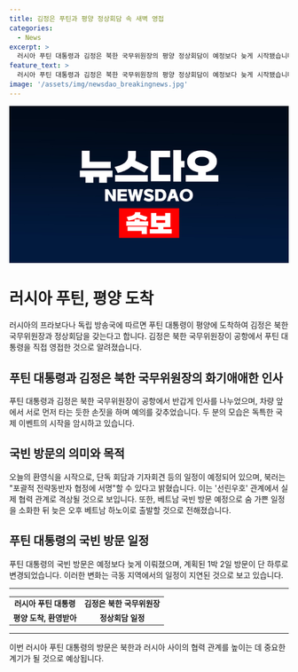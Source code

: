 ```yaml
---
title: 김정은 푸틴과 평양 정상회담 속 새벽 영접
categories:
  - News
excerpt: >
  러시아 푸틴 대통령과 김정은 북한 국무위원장의 평양 정상회담이 예정보다 늦게 시작됐습니다. 푸틴 대통령의 평양 방문은 단독·확대 회담으로 이어지며, 북러간 협력 관계가 강화될 것으로 보입니다. 푸틴 대통령은 베트남 국빈 방문을 앞두고 숨 가쁜 일정을 소화한 뒤 하노이로 출발할 예정입니다.
feature_text: >
  러시아 푸틴 대통령과 김정은 북한 국무위원장의 평양 정상회담이 예정보다 늦게 시작됐습니다. 푸틴 대통령의 평양 방문은 단독·확대 회담으로 이어지며, 북러간 협력 관계가 강화될 것으로 보입니다. 푸틴 대통령은 베트남 국빈 방문을 앞두고 숨 가쁜 일정을 소화한 뒤 하노이로 출발할 예정입니다.
image: '/assets/img/newsdao_breakingnews.jpg'
---
```


<p><img src="/assets/img/newsdao_breakingnews.jpg" alt="koreaapp 속보" /></p>

<h1>러시아 푸틴, 평양 도착</h1>

<p data-ke-size="size16">러시아의 프라보다나 독립 방송국에 따르면 푸틴 대통령이 평양에 도착하여 김정은 북한 국무위원장과 정상회담을 갖는다고 합니다. 김정은 북한 국무위원장이 공항에서 푸틴 대통령을 직접 영접한 것으로 알려졌습니다.</p>

<h2 data-ke-size="size26">푸틴 대통령과 김정은 북한 국무위원장의 화기애애한 인사</h2>

<p data-ke-size="size16">푸틴 대통령과 김정은 북한 국무위원장이 공항에서 반갑게 인사를 나누었으며, 차량 앞에서 서로 먼저 타는 듯한 손짓을 하며 예의를 갖추었습니다. 두 분의 모습은 독특한 국제 이벤트의 시작을 암시하고 있습니다.</p>

<h2 data-ke-size="size26">국빈 방문의 의미와 목적</h2>

<p data-ke-size="size16">오늘의 환영식을 시작으로, 단독 회담과 기자회견 등의 일정이 예정되어 있으며, 북러는 "포괄적 전략동반자 협정에 서명"할 수 있다고 밝혔습니다. 이는 '선린우호' 관계에서 실제 협력 관계로 격상될 것으로 보입니다. 또한, 베트남 국빈 방문 예정으로 숨 가쁜 일정을 소화한 뒤 늦은 오후 베트남 하노이로 출발할 것으로 전해졌습니다.</p>

<h2 data-ke-size="size26">푸틴 대통령의 국빈 방문 일정</h2>

<p data-ke-size="size16">푸틴 대통령의 국빈 방문은 예정보다 늦게 이뤄졌으며, 계획된 1박 2일 방문이 단 하루로 변경되었습니다. 이러한 변화는 극동 지역에서의 일정이 지연된 것으로 보고 있습니다.</p>

<hr>

<table>
    <tr>
        <td style="text-align: center; height: 17px;"><b>러시아 푸틴 대통령</b></td>
        <td style="text-align: center; height: 17px;"><b>김정은 북한 국무위원장</b></td>
    </tr>
    <tr>
        <td style="text-align: center; height: 17px;"><b>평양 도착, 환영받아</b></td>
        <td style="text-align: center; height: 17px;"><b>정상회담 일정</b></td>
    </tr>
</table>

<hr>

<p data-ke-size="size16">이번 러시아 푸틴 대통령의 방문은 북한과 러시아 사이의 협력 관계를 높이는 데 중요한 계기가 될 것으로 예상됩니다.</p>

